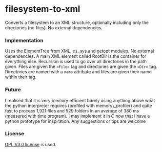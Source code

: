 # filesystem-to-xml
Converts a filesystem to an XML structure, optionally including only the directories (no files). No external dependencies.


### Implementation
Uses the ElementTree from XML, os, sys and getopt modules. No external dependencies. A main XML element called RootDir is the container for everything else. Recursion is used to go over all directories in the path given. Files are given the `<File>` tag and directories are given the `<Dir>` tag.
Directories are named with a `name` attribute and files are given their name within their tag.

### Future
<!-- I want to make this very memory-efficient and fast (currently average of 22.5 MiB (measured with memory_profiler module) and runtime of 380 ms average (measured with time) on a directory with 1,921 files and 529 folders).--> I realised that it is very memory efficient barely using anything above what the python interpreter requires (profiled with memory\_profiler) and quite fast to process 1,921 files and 529 folders in an average of 380 ms (measured with time program). I may implement it in C now that I have a python prototype for inspiration. Any suggestions or tips are welcome

### License
[GPL V3.0 license](https://www.gnu.org/licenses/gpl-3.0.en.html) is used.
